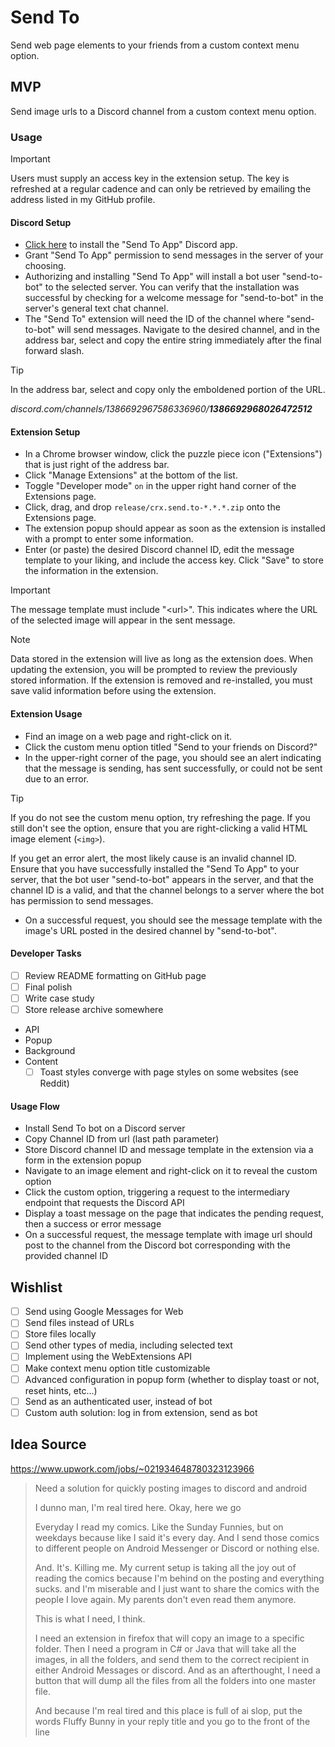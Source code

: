 # Send To

Send web page elements to your friends from a custom context menu option.

## MVP

Send image urls to a Discord channel from a custom context menu option.

### Usage
> [!IMPORTANT]
> Users must supply an access key in the extension setup. The key is refreshed at a regular cadence and can only be retrieved by emailing the address listed in my GitHub profile.

#### Discord Setup
  - [Click here](https://discord.com/oauth2/authorize?client_id=1385257721330143404) to install the "Send To App" Discord app.
  - Grant "Send To App" permission to send messages in the server of your choosing.
  - Authorizing and installing "Send To App" will install a bot user "send-to-bot" to the selected server. You can verify that the installation was successful by checking for a welcome message for "send-to-bot" in the server's general text chat channel.
  - The "Send To" extension will need the ID of the channel where "send-to-bot" will send messages. Navigate to the desired channel, and in the address bar, select and copy the entire string immediately after the final forward slash.
> [!TIP]
> In the address bar, select and copy only the emboldened portion of the URL.
>
> *discord.com/channels/1386692967586336960/__1386692968026472512__*

#### Extension Setup
  - In a Chrome browser window, click the puzzle piece icon ("Extensions") that is just right of the address bar.
  - Click "Manage Extensions" at the bottom of the list.
  - Toggle "Developer mode" `on` in the upper right hand corner of the Extensions page.
  - Click, drag, and drop `release/crx.send.to-*.*.*.zip` onto the Extensions page.
  - The extension popup should appear as soon as the extension is installed with a prompt to enter some information.
  - Enter (or paste) the desired Discord channel ID, edit the message template to your liking, and include the access key. Click "Save" to store the information in the extension.
> [!IMPORTANT]
> The message template must include "\<url\>". This indicates where the URL of the selected image will appear in the sent message.

> [!NOTE]
> Data stored in the extension will live as long as the extension does. When updating the extension, you will be prompted to review the previously stored information. If the extension is removed and re-installed, you must save valid information before using the extension.

#### Extension Usage
  - Find an image on a web page and right-click on it.
  - Click the custom menu option titled "Send to your friends on Discord?"
  - In the upper-right corner of the page, you should see an alert indicating that the message is sending, has sent successfully, or could not be sent due to an error.
> [!TIP]
> If you do not see the custom menu option, try refreshing the page. If you still don't see the option, ensure that you are right-clicking a valid HTML image element (`<img>`).
>
> If you get an error alert, the most likely cause is an invalid channel ID. Ensure that you have successfully installed the "Send To App" to your server, that the bot user "send-to-bot" appears in the server, and that the channel ID is a valid, and that the channel belongs to a server where the bot has permission to send messages.
- On a successful request, you should see the message template with the image's URL posted in the desired channel by "send-to-bot".

#### Developer Tasks

  - [ ] Review README formatting on GitHub page
  - [ ] Final polish
  - [ ] Write case study
  - [ ] Store release archive somewhere
  - API
  - Popup
  - Background
  - Content
    - [ ] Toast styles converge with page styles on some websites (see Reddit)

#### Usage Flow
  - Install Send To bot on a Discord server
  - Copy Channel ID from url (last path parameter)
  - Store Discord channel ID and message template in the extension via a form in the extension popup
  - Navigate to an image element and right-click on it to reveal the custom option 
  - Click the custom option, triggering a request to the intermediary endpoint that requests the Discord API
  - Display a toast message on the page that indicates the pending request, then a success or error message  
  - On a successful request, the message template with image url should post to the channel from the Discord bot corresponding with the provided channel ID

## Wishlist

- [ ] Send using Google Messages for Web
- [ ] Send files instead of URLs
- [ ] Store files locally
- [ ] Send other types of media, including selected text
- [ ] Implement using the WebExtensions API
- [ ] Make context menu option title customizable
- [ ] Advanced configuration in popup form (whether to display toast or not, reset hints, etc...)
- [ ] Send as an authenticated user, instead of bot
- [ ] Custom auth solution: log in from extension, send as bot

## Idea Source

https://www.upwork.com/jobs/~021934648780323123966

> Need a solution for quickly posting images to discord and android
> 
> I dunno man, I'm real tired here. Okay, here we go
>
> Everyday I read my comics. Like the Sunday Funnies, but on weekdays because like I said it's every day. And I send those comics to different people on Android Messenger or Discord or nothing else.
>
> And. It's. Killing me.
> My current setup is taking all the joy out of reading the comics because I'm behind on the posting and everything sucks. and I'm miserable and I just want to share the comics with the people I love again. My parents don't even read them anymore.
>
> This is what I need, I think.
>
> I need an extension in firefox that will copy an image to a specific folder. Then I need a program in C# or Java that will take all the images, in all the folders, and send them to the correct recipient in either Android Messages or discord. And as an afterthought, I need a button that will dump all the files from all the folders into one master file.
>
> And because I'm real tired and this place is full of ai slop, put the words Fluffy Bunny in your reply title and you go to the front of the line

